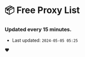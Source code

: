 # :package: Free Proxy List
### Updated every 15 minutes.

- Last updated: `2024-05-05 05:25`

:heart:
